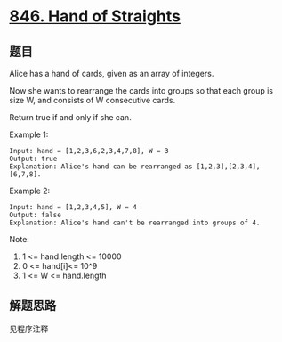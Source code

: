 # [846. Hand of Straights](https://leetcode-cn.com/problems/hand-of-straights/)

## 题目

Alice has a hand of cards, given as an array of integers.

Now she wants to rearrange the cards into groups so that each group is size W, and consists of W consecutive cards.

Return true if and only if she can.

Example 1:

```text
Input: hand = [1,2,3,6,2,3,4,7,8], W = 3
Output: true
Explanation: Alice's hand can be rearranged as [1,2,3],[2,3,4],[6,7,8].
```

Example 2:

```text
Input: hand = [1,2,3,4,5], W = 4
Output: false
Explanation: Alice's hand can't be rearranged into groups of 4.
```

Note:

1. 1 <= hand.length <= 10000
1. 0 <= hand[i]<= 10^9
1. 1 <= W <= hand.length

## 解题思路

见程序注释
